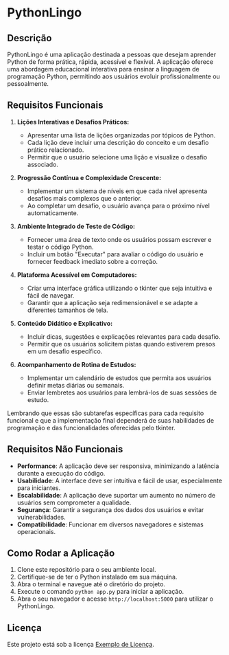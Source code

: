 # PythonLingo

## Descrição

PythonLingo é uma aplicação destinada a pessoas que desejam aprender Python de forma prática, rápida, acessível e flexível. A aplicação oferece uma abordagem educacional interativa para ensinar a linguagem de programação Python, permitindo aos usuários evoluir profissionalmente ou pessoalmente.

## Requisitos Funcionais

1. **Lições Interativas e Desafios Práticos:**
   - Apresentar uma lista de lições organizadas por tópicos de Python.
   - Cada lição deve incluir uma descrição do conceito e um desafio prático relacionado.
   - Permitir que o usuário selecione uma lição e visualize o desafio associado.

2. **Progressão Contínua e Complexidade Crescente:**
   - Implementar um sistema de níveis em que cada nível apresenta desafios mais complexos que o anterior.
   - Ao completar um desafio, o usuário avança para o próximo nível automaticamente.

3. **Ambiente Integrado de Teste de Código:**
   - Fornecer uma área de texto onde os usuários possam escrever e testar o código Python.
   - Incluir um botão "Executar" para avaliar o código do usuário e fornecer feedback imediato sobre a correção.

4. **Plataforma Acessível em Computadores:**
   - Criar uma interface gráfica utilizando o tkinter que seja intuitiva e fácil de navegar.
   - Garantir que a aplicação seja redimensionável e se adapte a diferentes tamanhos de tela.

5. **Conteúdo Didático e Explicativo:**
   - Incluir dicas, sugestões e explicações relevantes para cada desafio.
   - Permitir que os usuários solicitem pistas quando estiverem presos em um desafio específico.

6. **Acompanhamento de Rotina de Estudos:**
   - Implementar um calendário de estudos que permita aos usuários definir metas diárias ou semanais.
   - Enviar lembretes aos usuários para lembrá-los de suas sessões de estudo.

Lembrando que essas são subtarefas específicas para cada requisito funcional e que a implementação final dependerá de suas habilidades de programação e das funcionalidades oferecidas pelo tkinter.


## Requisitos Não Funcionais

- **Performance**: A aplicação deve ser responsiva, minimizando a latência durante a execução do código.
- **Usabilidade**: A interface deve ser intuitiva e fácil de usar, especialmente para iniciantes.
- **Escalabilidade**: A aplicação deve suportar um aumento no número de usuários sem comprometer a qualidade.
- **Segurança**: Garantir a segurança dos dados dos usuários e evitar vulnerabilidades.
- **Compatibilidade**: Funcionar em diversos navegadores e sistemas operacionais.

## Como Rodar a Aplicação

1. Clone este repositório para o seu ambiente local.
2. Certifique-se de ter o Python instalado em sua máquina.
3. Abra o terminal e navegue até o diretório do projeto.
4. Execute o comando `python app.py` para iniciar a aplicação.
5. Abra o seu navegador e acesse `http://localhost:5000` para utilizar o PythonLingo.

## Licença

Este projeto está sob a licença [Exemplo de Licença](https://exemplo.com/licenca).
